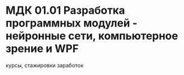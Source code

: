 # МДК 01.01 Разработка программных модулей - нейронные сети, компьютерное зрение и WPF
курсы, стажировки заработок
